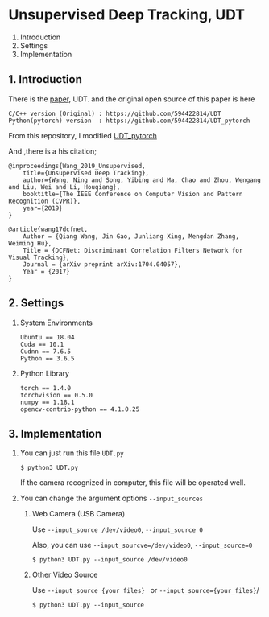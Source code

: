 # Unsupervised Deep Tracking, UDT

1. Introduction
2. Settings
3. Implementation

## 1. Introduction

There is the [paper](https://arxiv.org/abs/1904.01828), UDT. and the original open source of this paper is here 
~~~
C/C++ version (Original) : https://github.com/594422814/UDT
Python(pytorch) version  : https://github.com/594422814/UDT_pytorch
~~~

From this repository, I modified [UDT_pytorch](https://github.com/594422814/UDT_pytorch)

And ,there is a his citation;
```
@inproceedings{Wang_2019_Unsupervised,
    title={Unsupervised Deep Tracking},
    author={Wang, Ning and Song, Yibing and Ma, Chao and Zhou, Wengang and Liu, Wei and Li, Houqiang},
    booktitle={The IEEE Conference on Computer Vision and Pattern Recognition (CVPR)},
    year={2019}
}

@article{wang17dcfnet,
    Author = {Qiang Wang, Jin Gao, Junliang Xing, Mengdan Zhang, Weiming Hu},
    Title = {DCFNet: Discriminant Correlation Filters Network for Visual Tracking},
    Journal = {arXiv preprint arXiv:1704.04057},
    Year = {2017}
}
```

## 2. Settings
1. System Environments
	~~~
	Ubuntu == 18.04
	Cuda == 10.1
	Cudnn == 7.6.5
	Python == 3.6.5
	~~~
2. Python Library
	~~~
	torch == 1.4.0
	torchvision == 0.5.0
	numpy == 1.18.1
	opencv-contrib-python == 4.1.0.25
	~~~
## 3. Implementation
1. You can just run this file ```UDT.py```

	```
	$ python3 UDT.py
	```

	If the camera recognized in computer, this file will be operated well.

2. You can change the argument options ```--input_sources```

	1. Web Camera (USB Camera)
		
		Use ```--input_source /dev/video0```, ```--input_source 0```
		
		Also, you can use ```--input_sourcve=/dev/video0```, ```--input_source=0```

		```shell
		$ python3 UDT.py --input_source /dev/video0
		```

	2. Other Video Source

		Use ```--input_source {your files} ``` or ```--input_source={your_files}```/

		```shell
		$ python3 UDT.py --input_source 
		```


